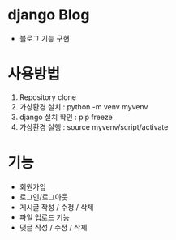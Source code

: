 # django Blog
- 블로그 기능 구현

# 사용방법
1. Repository clone
2. 가상환경 설치 : python -m venv myvenv
3. django 설치 확인 : pip freeze
4. 가상환경 실행 : source myvenv/script/activate

# 기능
- 회원가입
- 로그인/로그아웃
- 게시글 작성 / 수정 / 삭제
- 파일 업로드 기능
- 댓글 작성 / 수정 / 삭제
